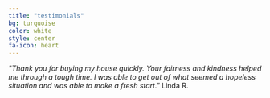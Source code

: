 ```yaml
---
title: "testimonials"
bg: turquoise
color: white
style: center
fa-icon: heart
---
```



*"Thank you for buying my house quickly. Your fairness and kindness helped me through a tough time. I was able to get out of what seemed a hopeless situation and was able to make a fresh start."*
Linda R.